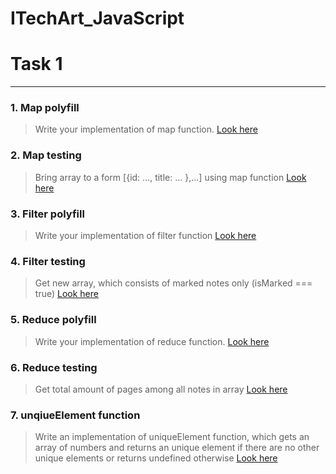 # ITechArt_JavaScript


# Task 1
---
### 1.  Map polyfill
>   Write your implementation of map function.
    [Look here](https://codepen.io/wooz1ewu/pen/KKWEymy)

### 2.  Map testing
>   Bring array to a form [{id: …, title: … },...] using map function
    [Look here](https://codepen.io/wooz1ewu/pen/mdWoqjr?editors=1111)

### 3.  Filter polyfill
>   Write your implementation of filter function
    [Look here](https://codepen.io/wooz1ewu/pen/abJMVRg)
    
### 4.  Filter testing
>   Get new array, which consists of marked notes only (isMarked === true)
    [Look here](https://codepen.io/wooz1ewu/pen/xxqBPmv?editors=1111)
    
### 5.  Reduce polyfill
>   Write your implementation of reduce function.
[Look here](https://codepen.io/wooz1ewu/pen/jOBJaJK)

### 6.  Reduce testing
>   Get total amount of pages among all notes in array
[Look here](https://codepen.io/wooz1ewu/pen/OJpqOYj?editors=0011)

### 7.  unqiueElement function
>   Write an implementation of uniqueElement function, which gets an array of numbers and returns an unique element if there are no other unique elements or returns undefined otherwise
[Look here](https://codepen.io/wooz1ewu/pen/qBrvpWd?editors=1111)